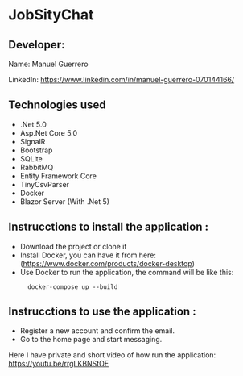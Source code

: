 # JobSityChat

## Developer:
Name: Manuel Guerrero

LinkedIn: https://www.linkedin.com/in/manuel-guerrero-070144166/

## Technologies used

- .Net 5.0
- Asp.Net Core 5.0
- SignalR
- Bootstrap 
- SQLite
- RabbitMQ
- Entity Framework Core
- TinyCsvParser
- Docker
- Blazor Server (With .Net 5)

## Instrucctions to install the application :

- Download the project or clone it
- Install Docker, you can have it from here: (https://www.docker.com/products/docker-desktop)
- Use Docker to run the application, the command will be like this:
  ````
	docker-compose up --build
	````

## Instrucctions to use the application :

- Register a new account and confirm the email.
- Go to the home page and start messaging.

Here I have private and short video of how run the application: https://youtu.be/rrgLKBNStOE
